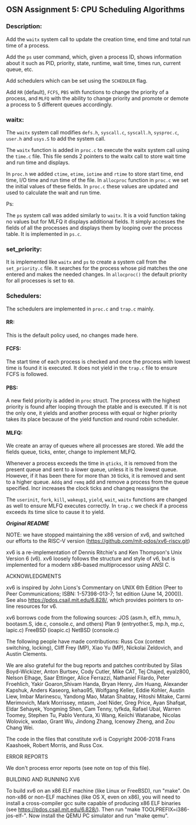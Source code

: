 ## OSN Assignment 5: CPU Scheduling Algorithms

### Description:

Add the `waitx` system call to update the creation time, end time and total run time of a process.

Add the `ps` user command, which, given a process ID, shows information about it such as PID, priority, state, runtime, wait time, times run, current queue, etc.

Add schedulers which can be set using the `SCHEDULER` flag. 

Add `RR` (default), `FCFS`, `PBS` with functions to change the priority of a process, and `MLFQ` with the ability to change priority and promote or demote a process to 5 different queues accordingly.   

### waitx:

The `waitx` system call modifies `defs.h`, `syscall.c`, `syscall.h`, `sysproc.c`, 
`user.h` and `usys.S` to add the system call.

The `waitx` function is added in `proc.c` to execute the waitx system call
using the `time.c` file. This file sends 2 pointers to the waitx call to 
store wait time and run time and displays.

In `proc.h` we added `ctime`, `etime`, `iotime` and `rtime` to store start time, 
end time, I/O time and run time of the file. In `allocproc` function in
`proc.c` we set the initial values of these fields. In `proc.c` these 
values are updated and used to calculate the wait and run time.

Ps:

The `ps` system call was added similarly to `waitx`. It is a void function 
taking no values but for MLFQ it displays additional fields. It simply
accesses the fields of all the processes and displays them by looping
over the process table. It is implemented in `ps.c`.

### set_priority:

It is implemented like `waitx` and `ps` to create a system call from the 
`set_priority.c` file. It searches for the process whose pid matches
the one entered and makes the needed changes. In `allocproc()` the 
default priority for all processes is set to `60`.

### Schedulers:

The schedulers are implemented in `proc.c` and `trap.c` mainly.

#### RR:
This is the default policy used, no changes made here.

#### FCFS:
The start time of each process is checked and once the process with 
lowest time is found it is executed. It does not yield in the `trap.c`
file to ensure FCFS is followed.

#### PBS:

A new field priority is added in `proc` struct. The process with the 
highest priority is found after looping through the ptable and is 
executed. If it is not the only one, it yields and another process 
with equal or higher priority takes its place because of the yield
function and round robin scheduler.

#### MLFQ:

We create an array of queues where all processes are stored. We add
the fields queue, ticks, enter, change to implement MLFQ.

Whenever a process exceeds the time in `qticks`, it is removed from the
present queue and sent to a lower queue, unless it is the lowest queue. 
However, if it has been there for more than `30` ticks, it is removed and 
sent to a higher queue. `Addq` and `remq` add and remove a process from the 
queue specified. Incr increases the clock ticks and changeq reassigns the 

The `userinit`, `fork`, `kill`, `wakeup1`, `yield`, `wait`, `waitx` functions are changed
as well to ensure MLFQ executes correctly. In `trap.c` we check if a process
exceeds its time slice to cause it to yield.


***Original README***




NOTE: we have stopped maintaining the x86 version of xv6, and switched
our efforts to the RISC-V version
(https://github.com/mit-pdos/xv6-riscv.git)

xv6 is a re-implementation of Dennis Ritchie's and Ken Thompson's Unix
Version 6 (v6).  xv6 loosely follows the structure and style of v6,
but is implemented for a modern x86-based multiprocessor using ANSI C.

ACKNOWLEDGMENTS

xv6 is inspired by John Lions's Commentary on UNIX 6th Edition (Peer
to Peer Communications; ISBN: 1-57398-013-7; 1st edition (June 14,
2000)). See also https://pdos.csail.mit.edu/6.828/, which
provides pointers to on-line resources for v6.

xv6 borrows code from the following sources:
    JOS (asm.h, elf.h, mmu.h, bootasm.S, ide.c, console.c, and others)
    Plan 9 (entryother.S, mp.h, mp.c, lapic.c)
    FreeBSD (ioapic.c)
    NetBSD (console.c)

The following people have made contributions: Russ Cox (context switching,
locking), Cliff Frey (MP), Xiao Yu (MP), Nickolai Zeldovich, and Austin
Clements.

We are also grateful for the bug reports and patches contributed by Silas
Boyd-Wickizer, Anton Burtsev, Cody Cutler, Mike CAT, Tej Chajed, eyalz800,
Nelson Elhage, Saar Ettinger, Alice Ferrazzi, Nathaniel Filardo, Peter
Froehlich, Yakir Goaron,Shivam Handa, Bryan Henry, Jim Huang, Alexander
Kapshuk, Anders Kaseorg, kehao95, Wolfgang Keller, Eddie Kohler, Austin
Liew, Imbar Marinescu, Yandong Mao, Matan Shabtay, Hitoshi Mitake, Carmi
Merimovich, Mark Morrissey, mtasm, Joel Nider, Greg Price, Ayan Shafqat,
Eldar Sehayek, Yongming Shen, Cam Tenny, tyfkda, Rafael Ubal, Warren
Toomey, Stephen Tu, Pablo Ventura, Xi Wang, Keiichi Watanabe, Nicolas
Wolovick, wxdao, Grant Wu, Jindong Zhang, Icenowy Zheng, and Zou Chang Wei.

The code in the files that constitute xv6 is
Copyright 2006-2018 Frans Kaashoek, Robert Morris, and Russ Cox.

ERROR REPORTS

We don't process error reports (see note on top of this file).

BUILDING AND RUNNING XV6

To build xv6 on an x86 ELF machine (like Linux or FreeBSD), run
"make". On non-x86 or non-ELF machines (like OS X, even on x86), you
will need to install a cross-compiler gcc suite capable of producing
x86 ELF binaries (see https://pdos.csail.mit.edu/6.828/).
Then run "make TOOLPREFIX=i386-jos-elf-". Now install the QEMU PC
simulator and run "make qemu".
